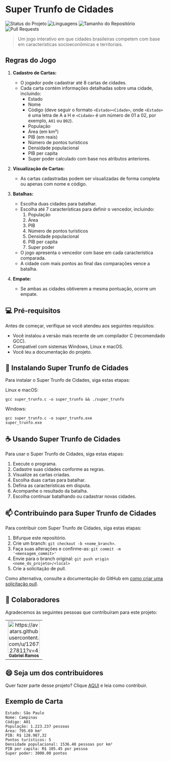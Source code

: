 # Super Trunfo de Cidades

![Status do Projeto](https://img.shields.io/badge/Status-Em%20Desenvolvimento-blue?style=for-the-badge&logo=github&logoColor=white&color=blue&labelColor=black) 
![Linguagens](https://img.shields.io/badge/Linguagens-C%20|%20Outras-informational?style=for-the-badge&color=purple&labelColor=black) 
![Tamanho do Repositório](https://img.shields.io/badge/Tamanho%20do%20Repositório-2.3%20MB-success?style=for-the-badge&color=green&labelColor=black) 
![Pull Requests](https://img.shields.io/badge/Pull%20Requests-5-yellow?style=for-the-badge&color=orange&labelColor=black) 

> Um jogo interativo em que cidades brasileiras competem com base em características socioeconômicas e territoriais.

## Regras do Jogo

1. **Cadastro de Cartas:**

   - O jogador pode cadastrar até 8 cartas de cidades.
   - Cada carta contém informações detalhadas sobre uma cidade, incluindo:
     - Estado
     - Nome
     - Código (deve seguir o formato `<Estado><Cidade>`, onde `<Estado>` é uma letra de A a H e `<Cidade>` é um número de 01 a 02, por exemplo, `A01` ou `B02`).
     - População
     - Área (em km²)
     - PIB (em reais)
     - Número de pontos turísticos
     - Densidade populacional
     - PIB per capita
     - Super poder calculado com base nos atributos anteriores.

2. **Visualização de Cartas:**

   - As cartas cadastradas podem ser visualizadas de forma completa ou apenas com nome e código.

3. **Batalhas:**

   - Escolha duas cidades para batalhar.
   - Escolha até 7 características para definir o vencedor, incluindo:
     1. População
     2. Área
     3. PIB
     4. Número de pontos turísticos
     5. Densidade populacional
     6. PIB per capita
     7. Super poder
   - O jogo apresenta o vencedor com base em cada característica comparada.
   - A cidade com mais pontos ao final das comparações vence a batalha.

4. **Empate:**

   - Se ambas as cidades obtiverem a mesma pontuação, ocorre um empate.

## 💻 Pré-requisitos

Antes de começar, verifique se você atendeu aos seguintes requisitos:

- Você instalou a versão mais recente de um compilador C (recomendado GCC).
- Compatível com sistemas Windows, Linux e macOS.
- Você leu a documentação do projeto.

## 🚀 Instalando Super Trunfo de Cidades

Para instalar o Super Trunfo de Cidades, siga estas etapas:

Linux e macOS:

```
gcc super_trunfo.c -o super_trunfo && ./super_trunfo
```

Windows:

```
gcc super_trunfo.c -o super_trunfo.exe
super_trunfo.exe
```

## ☕ Usando Super Trunfo de Cidades

Para usar o Super Trunfo de Cidades, siga estas etapas:

1. Execute o programa.
2. Cadastre suas cidades conforme as regras.
3. Visualize as cartas criadas.
4. Escolha duas cartas para batalhar.
5. Defina as características em disputa.
6. Acompanhe o resultado da batalha.
7. Escolha continuar batalhando ou cadastrar novas cidades.

## 📫 Contribuindo para Super Trunfo de Cidades

Para contribuir com Super Trunfo de Cidades, siga estas etapas:

1. Bifurque este repositório.
2. Crie um branch: `git checkout -b <nome_branch>`.
3. Faça suas alterações e confirme-as: `git commit -m '<mensagem_commit>'`
4. Envie para o branch original: `git push origin <nome_do_projeto>/<local>`
5. Crie a solicitação de pull.

Como alternativa, consulte a documentação do GitHub em [como criar uma solicitação pull](https://help.github.com/en/github/collaborating-with-issues-and-pull-requests/creating-a-pull-request).

## 🤝 Colaboradores

Agradecemos às seguintes pessoas que contribuíram para este projeto:

<table>
  <tr>
    <td align="center">
      <a href="#" title="Gabriel">
        <img src="https://github.com/BLFenix" width="100px;" alt="https://avatars.githubusercontent.com/u/126727811?v=4"/><br>
        <sub>
          <b>Gabriel Ramos</b>
        </sub>
      </a>
    </td>
  </tr>
</table>

## 😄 Seja um dos contribuidores

Quer fazer parte desse projeto? Clique [AQUI](CONTRIBUTING.md) e leia como contribuir.

## Exemplo de Carta

```
Estado: São Paulo
Nome: Campinas
Código: A01
População: 1.223.237 pessoas
Área: 795.69 km²
PIB: R$ 128.987,32
Pontos turísticos: 5
Densidade populacional: 1536.48 pessoas por km²
PIB per capita: R$ 105.45 por pessoa
Super poder: 3000.00 pontos
```

